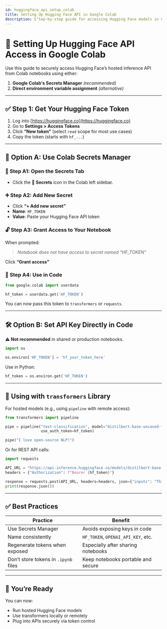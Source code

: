 ```yaml
---
id: huggingface_api_setup_colab
title: Setting Up Hugging Face API in Google Colab
description: S"tep-by-step guide for accessing Hugging Face models in Colab using the API key securely via Secrets Manager and code."
---
```


# 🤗 Setting Up Hugging Face API Access in Google Colab

Use this guide to securely access Hugging Face’s hosted inference API from Colab notebooks using either:

1. **Google Colab's Secrets Manager** *(recommended)*  
2. **Direct environment variable assignment** *(alternative)*

---

## ✅ Step 1: Get Your Hugging Face Token

1. Log into [https://huggingface.co](https://huggingface.co)
2. Go to **Settings > Access Tokens**
3. Click **“New token”** (select `read` scope for most use cases)
4. Copy the token (starts with `hf_...`)

---

## 🔐 Option A: Use Colab Secrets Manager

### 🪪 Step A1: Open the Secrets Tab

- Click the 🔑 **Secrets** icon in the Colab left sidebar.

### ➕ Step A2: Add New Secret

- Click **“+ Add new secret”**
- **Name**: `HF_TOKEN`
- **Value**: Paste your Hugging Face API token

### 🔓 Step A3: Grant Access to Your Notebook

When prompted:
> _Notebook does not have access to secret named "HF_TOKEN"_

Click **“Grant access”**

### 🧪 Step A4: Use in Code

```python
from google.colab import userdata

hf_token = userdata.get('HF_TOKEN')
```

You can now pass this token to `transformers` or `requests`.

---

## 🛠 Option B: Set API Key Directly in Code

⚠️ **Not recommended** in shared or production notebooks.

```python
import os

os.environ['HF_TOKEN'] = 'hf_your_token_here'
```

Use in Python:

```python
hf_token = os.environ.get('HF_TOKEN')
```

---

## 🔗 Using with `transformers` Library

For hosted models (e.g., using `pipeline` with remote access):

```python
from transformers import pipeline

pipe = pipeline("text-classification", model="distilbert-base-uncased-finetuned-sst-2-english", 
                use_auth_token=hf_token)

pipe("I love open-source NLP!")
```

Or for REST API calls:

```python
import requests

API_URL = "https://api-inference.huggingface.co/models/distilbert-base-uncased-finetuned-sst-2-english"
headers = {"Authorization": f"Bearer {hf_token}"}

response = requests.post(API_URL, headers=headers, json={"inputs": "This is awesome!"})
print(response.json())
```

---

## ✅ Best Practices

| Practice | Benefit |
|----------|---------|
| Use Secrets Manager | Avoids exposing keys in code |
| Name consistently | `HF_TOKEN`, `OPENAI_API_KEY`, etc. |
| Regenerate tokens when exposed | Especially after sharing notebooks |
| Don’t store tokens in `.ipynb` files | Keep notebooks portable and secure |

---

## 🧠 You’re Ready

You can now:
- Run hosted Hugging Face models
- Use transformers locally or remotely
- Plug into APIs securely via token control
